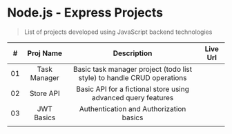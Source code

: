 # Node.js - Express Projects
> List of projects developed using JavaScript backend technologies

|  # |   Proj Name  |                               Description                              | Live Url |
|:--:|:------------:|:----------------------------------------------------------------------:|:--------:|
| 01 | Task Manager | Basic task manager project (todo list style) to handle CRUD operations |          |
| 02 | Store API    | Basic API for a fictional store using advanced query features          |          |
| 03 | JWT Basics   | Authentication and Authorization basics                                |          |
|    |              |                                                                        |          |
 